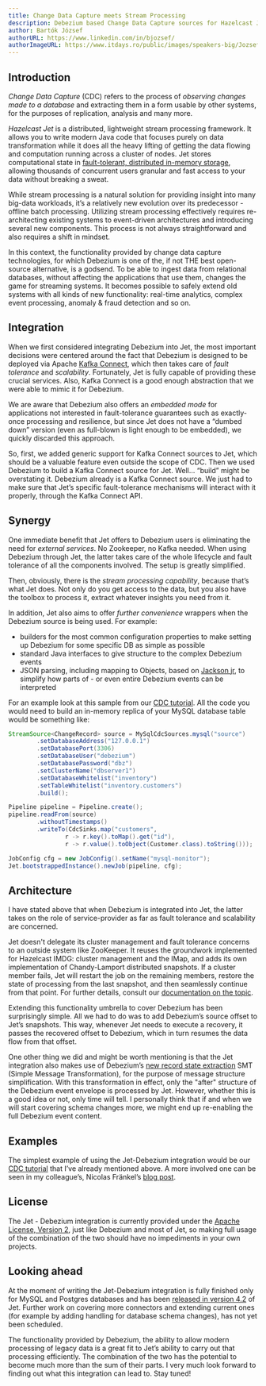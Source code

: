 ```yaml
---
title: Change Data Capture meets Stream Processing
description: Debezium based Change Data Capture sources for Hazelcast Jet
author: Bartók József
authorURL: https://www.linkedin.com/in/bjozsef/
authorImageURL: https://www.itdays.ro/public/images/speakers-big/Jozsef_Bartok.jpg
---
```


## Introduction

*Change Data Capture* (CDC) refers to the process of *observing
changes made to a database* and extracting them in a form usable by
other systems, for the purposes of replication, analysis and many more.

*Hazelcast Jet* is a distributed, lightweight stream processing
framework. It allows you to write modern Java code that focuses purely
on data transformation while it does all the heavy lifting of getting
the data flowing and computation running across a cluster of nodes. Jet
stores computational state in [fault-tolerant, distributed in-memory
storage](https://jet-start.sh/docs/api/data-structures), allowing
thousands of concurrent users granular and fast access to your data
without breaking a sweat.

While stream processing is a natural solution for providing insight into
many big-data workloads, it’s a relatively new evolution over its
predecessor - offline batch processing. Utilizing stream processing
effectively requires re-architecting existing systems to event-driven
architectures and introducing several new components. This process is
not always straightforward and also requires a shift in mindset.

In this context, the functionality provided by change data capture
technologies, for which Debezium is one of the, if not THE best
open-source alternative, is a godsend. To be able to ingest data from
relational databases, without affecting the applications that use them,
changes the game for streaming systems. It becomes possible to safely
extend old systems with all kinds of new functionality: real-time
analytics, complex event processing, anomaly & fraud detection and so
on.

## Integration

When we first considered integrating Debezium into Jet, the most
important decisions were centered around the fact that Debezium is
designed to be deployed via Apache [Kafka
Connect](https://kafka.apache.org/documentation/#connect), which then
takes care of *fault tolerance* and *scalability*. Fortunately, Jet is
fully capable of providing these crucial services. Also, Kafka Connect
is a good enough abstraction that we were able to mimic it for Debezium.

We are aware that Debezium also offers an *embedded mode* for
applications not interested in fault-tolerance guarantees such as
exactly-once processing and resilience, but since Jet does not have a
“dumbed down” version (even as full-blown is light enough to be
embedded), we quickly discarded this approach.

So, first, we added generic support for Kafka Connect sources to Jet,
which should be a valuable feature even outside the scope of CDC. Then
we used Debezium to build a Kafka Connect source for Jet. Well… “build”
might be overstating it. Debezium already is a Kafka Connect source. We
just had to make sure that Jet’s specific fault-tolerance mechanisms
will interact with it properly, through the Kafka Connect API.

## Synergy

One immediate benefit that Jet offers to Debezium users is eliminating
the need for *external services*. No Zookeeper, no Kafka needed. When
using Debezium through Jet, the latter takes care of the whole lifecycle
and fault tolerance of all the components involved. The setup is greatly
simplified.

Then, obviously, there is the *stream processing capability*, because
that’s what Jet does. Not only do you get access to the data, but you
also have the toolbox to process it, extract whatever insights you need
from it.

In addition, Jet also aims to offer *further convenience* wrappers when
the Debezium source is being used. For example:

* builders for the most common configuration properties to make setting
  up Debezium for some specific DB as simple as possible
* standard Java interfaces to give structure to the complex Debezium
  events
* JSON parsing, including mapping to Objects, based on [Jackson
  jr](https://github.com/FasterXML/jackson-jr), to simplify how parts
  of - or even entire Debezium events can be interpreted

For an example look at this sample from our [CDC
tutorial](https://jet-start.sh/docs/tutorials/cdc#6-define-jet-job). All
the code you would need to build an in-memory replica of your MySQL
database table would be something like:

```java
StreamSource<ChangeRecord> source = MySqlCdcSources.mysql("source")
        .setDatabaseAddress("127.0.0.1")
        .setDatabasePort(3306)
        .setDatabaseUser("debezium")
        .setDatabasePassword("dbz")
        .setClusterName("dbserver1")
        .setDatabaseWhitelist("inventory")
        .setTableWhitelist("inventory.customers")
        .build();

Pipeline pipeline = Pipeline.create();
pipeline.readFrom(source)
        .withoutTimestamps()
        .writeTo(CdcSinks.map("customers",
                r -> r.key().toMap().get("id"),
                r -> r.value().toObject(Customer.class).toString()));

JobConfig cfg = new JobConfig().setName("mysql-monitor");
Jet.bootstrappedInstance().newJob(pipeline, cfg);
```

## Architecture

I have stated above that when Debezium is integrated into Jet, the
latter takes on the role of service-provider as far as fault tolerance
and scalability are concerned.

Jet doesn't delegate its cluster management and fault tolerance concerns
to an outside system like ZooKeeper. It reuses the groundwork
implemented for Hazelcast IMDG: cluster management and the IMap, and
adds its own implementation of Chandy-Lamport distributed snapshots. If
a cluster member fails, Jet will restart the job on the remaining
members, restore the state of processing from the last snapshot, and
then seamlessly continue from that point. For further details, consult
our [documentation on the
topic](https://jet-start.sh/docs/next/architecture/fault-tolerance).

Extending this functionality umbrella to cover Debezium has been
surprisingly simple. All we had to do was to add Debezium’s
source offset to Jet’s snapshots. This way, whenever Jet needs to
execute a recovery, it passes the recovered offset to Debezium,
which in turn resumes the data flow from that offset.

One other thing we did and might be worth mentioning is that the Jet
integration also makes use of Debezium’s [new record state
extraction](https://debezium.io/documentation/reference/1.2/configuration/event-flattening.html)
SMT (Simple Message Transformation), for the purpose of message
structure simplification. With this transformation in effect, only the
"after" structure of the Debezium event envelope is processed by Jet.
However, whether this is a good idea or not, only time will tell. I
personally think that if and when we will start covering schema changes
more, we might end up re-enabling the full Debezium event content.

## Examples

The simplest example of using the Jet-Debezium integration would be our
[CDC tutorial](https://jet-start.sh/docs/next/tutorials/cdc) that I’ve
already mentioned above. A more involved one can be seen in my
colleague’s, Nicolas Fränkel’s [blog
post](https://jet-start.sh/blog/2020/07/16/designing-evergreen-cache-cdc).

## License

The Jet - Debezium integration is currently provided under the [Apache
License, Version 2](https://www.apache.org/licenses/LICENSE-2.0.txt),
just like Debezium and most of Jet, so making full usage of the
combination of the two should have no impediments in your own projects.

## Looking ahead

At the moment of writing the Jet-Debezium integration is fully finished
only for MySQL and Postgres databases and has been [released in version
4.2](https://jet-start.sh/blog/2020/07/14/jet-42-is-released) of Jet.
Further work on covering more connectors and extending current
ones (for example by adding handling for database schema changes),
has not yet been scheduled.

The functionality provided by Debezium, the ability to allow modern
processing of legacy data is a great fit to Jet’s ability to carry out
that processing efficiently. The combination of the two has the
potential to become much more than the sum of their parts. I very much
look forward to finding out what this integration can lead to. Stay
tuned!

